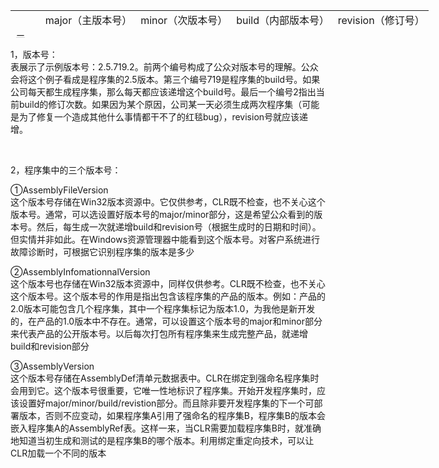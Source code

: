 <table style="height: 44px; width: 669px;" border="0">
<tbody>
<tr>
<td>&nbsp;</td>
<td>major（主版本号）</td>
<td>minor（次版本号）</td>
<td>build（内部版本号）</td>
<td>revision（修订号）</td>
</tr>
<tr>
<td>示例</td>
<td>2</td>
<td>5</td>
<td>719</td>
<td>2</td>
</tr>
</tbody>
</table>
<p>1，版本号：<br />表展示了示例版本号：2.5.719.2。前两个编号构成了公众对版本号的理解。公众会将这个例子看成是程序集的2.5版本。第三个编号719是程序集的build号。如果公司每天都生成程序集，那么每天都应该递增这个build号。最后一个编号2指出当前build的修订次数。如果因为某个原因，公司某一天必须生成两次程序集（可能是为了修复一个造成其他什么事情都干不了的红毯bug），revision号就应该递增。</p>
<p>&nbsp;</p>
<p>2，程序集中的三个版本号：</p>
<p>①AssemblyFileVersion<br />这个版本号存储在Win32版本资源中。它仅供参考，CLR既不检查，也不关心这个版本号。通常，可以选设置好版本号的major/minor部分，这是希望公众看到的版本号。然后，每生成一次就递增build和revision号（根据生成时的日期和时间）。但实情并非如此。在Windows资源管理器中能看到这个版本号。对客户系统进行故障诊断时，可根据它识别程序集的版本是多少</p>
<p>②AssemblyInfomationnalVersion<br />这个版本号也存储在Win32版本资源中，同样仅供参考。CLR既不检查，也不关心这个版本号。这个版本号的作用是指出包含该程序集的产品的版本。例如：产品的2.0版本可能包含几个程序集，其中一个程序集标记为版本1.0，为我他是新开发的，在产品的1.0版本中不存在。通常，可以设置这个版本号的major和minor部分来代表产品的公开版本号。以后每次打包所有程序集来生成完整产品，就递增build和revision部分</p>
<p>③AssemblyVersion<br />这个版本号存储在AssemblyDef清单元数据表中。CLR在绑定到强命名程序集时会用到它。这个版本号很重要，它唯一性地标识了程序集。开始开发程序集时，应该设置好major/minor/build/revistion部分。而且除非要开发程序集的下一个可部署版本，否则不应变动，如果程序集A引用了强命名的程序集B，程序集B的版本会嵌入程序集A的AssemblyRef表。这样一来，当CLR需要加载程序集B时，就准确地知道当初生成和测试的是程序集B的哪个版本。利用绑定重定向技术，可以让CLR加载一个不同的版本</p>